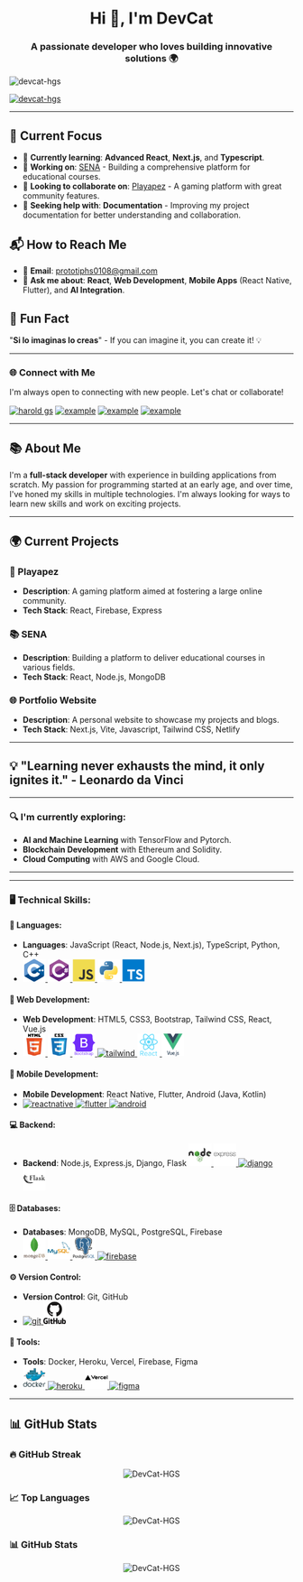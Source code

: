 <h1 align="center">Hi 👋, I'm DevCat</h1>
<h3 align="center">A passionate developer who loves building innovative solutions 🌍</h3>

<p align="left"> 
  <img src="https://komarev.com/ghpvc/?username=devcat-hgs&label=Profile%20views&color=0e75b6&style=flat" alt="devcat-hgs" /> 
</p>

<p align="left"> 
  <a href="https://github.com/ryo-ma/github-profile-trophy">
    <img src="https://github-profile-trophy.vercel.app/?username=devcat-hgs" alt="devcat-hgs" />
  </a> 
</p>

---

## 🔧 Current Focus
- 🌱 **Currently learning**: **Advanced React**, **Next.js**, and **Typescript**.
- 🔭 **Working on**: [SENA](x) - Building a comprehensive platform for educational courses.
- 👯 **Looking to collaborate on**: [Playapez](x) - A gaming platform with great community features.
- 🤝 **Seeking help with**: **Documentation** - Improving my project documentation for better understanding and collaboration.

## 📬 How to Reach Me
- 📧 **Email**: [prototiphs0108@gmail.com](mailto:prototiphs0108@gmail.com)
- 💬 **Ask me about**: **React**, **Web Development**, **Mobile Apps** (React Native, Flutter), and **AI Integration**.

## 🌟 Fun Fact
"**Si lo imaginas lo creas**" - If you can imagine it, you can create it! 💡

---

### 🌐 Connect with Me
I'm always open to connecting with new people. Let's chat or collaborate!

<p align="left">
  <a href="https://fb.com/haroldgs" target="blank"><img align="center" src="https://raw.githubusercontent.com/rahuldkjain/github-profile-readme-generator/master/src/images/icons/Social/facebook.svg" alt="harold gs" height="30" width="40" /></a>
  <a href="https://instagram.com/example" target="blank"><img align="center" src="https://raw.githubusercontent.com/rahuldkjain/github-profile-readme-generator/master/src/images/icons/Social/instagram.svg" alt="example" height="30" width="40" /></a>
  <a href="https://www.youtube.com/c/example" target="blank"><img align="center" src="https://raw.githubusercontent.com/rahuldkjain/github-profile-readme-generator/master/src/images/icons/Social/youtube.svg" alt="example" height="30" width="40" /></a>
  <a href="https://discord.gg/example" target="blank"><img align="center" src="https://raw.githubusercontent.com/rahuldkjain/github-profile-readme-generator/master/src/images/icons/Social/discord.svg" alt="example" height="30" width="40" /></a>
</p>

---

## 📚 About Me
I'm a **full-stack developer** with experience in building applications from scratch. My passion for programming started at an early age, and over time, I've honed my skills in multiple technologies. I'm always looking for ways to learn new skills and work on exciting projects.

---

## 🌍 Current Projects

### 📱 Playapez
- **Description**: A gaming platform aimed at fostering a large online community.
- **Tech Stack**: React, Firebase, Express

### 📚 SENA
- **Description**: Building a platform to deliver educational courses in various fields.
- **Tech Stack**: React, Node.js, MongoDB

### 🌐 Portfolio Website
- **Description**: A personal website to showcase my projects and blogs.
- **Tech Stack**: Next.js, Vite, Javascript, Tailwind CSS, Netlify

---

## 💡 "Learning never exhausts the mind, it only ignites it." - Leonardo da Vinci

---

### 🔍 I'm currently exploring:
- **AI and Machine Learning** with TensorFlow and Pytorch.
- **Blockchain Development** with Ethereum and Solidity.
- **Cloud Computing** with AWS and Google Cloud.

---


---

### 🖥️ **Technical Skills**:

#### **📝 Languages:**
- **Languages**: JavaScript (React, Node.js, Next.js), TypeScript, Python, C++
- <a href="https://www.w3schools.com/cpp/" target="_blank" rel="noreferrer"> <img src="https://raw.githubusercontent.com/devicons/devicon/master/icons/cplusplus/cplusplus-original.svg" alt="cplusplus" width="40" height="40"/> </a>
<a href="https://www.w3schools.com/cs/" target="_blank" rel="noreferrer"> <img src="https://raw.githubusercontent.com/devicons/devicon/master/icons/csharp/csharp-original.svg" alt="csharp" width="40" height="40"/> </a>
<a href="https://www.w3schools.com/javascript/" target="_blank" rel="noreferrer"> <img src="https://raw.githubusercontent.com/devicons/devicon/master/icons/javascript/javascript-original.svg" alt="javascript" width="40" height="40"/> </a>
<a href="https://www.python.org" target="_blank" rel="noreferrer"> <img src="https://raw.githubusercontent.com/devicons/devicon/master/icons/python/python-original.svg" alt="python" width="40" height="40"/> </a>
<a href="https://www.typescriptlang.org/" target="_blank" rel="noreferrer"> <img src="https://raw.githubusercontent.com/devicons/devicon/master/icons/typescript/typescript-original.svg" alt="typescript" width="40" height="40"/> </a>

#### **🔧 Web Development:**
- **Web Development**: HTML5, CSS3, Bootstrap, Tailwind CSS, React, Vue.js
- <a href="https://www.w3.org/html/" target="_blank" rel="noreferrer"> <img src="https://raw.githubusercontent.com/devicons/devicon/master/icons/html5/html5-original-wordmark.svg" alt="html5" width="40" height="40"/> </a>
<a href="https://www.w3schools.com/css/" target="_blank" rel="noreferrer"> <img src="https://raw.githubusercontent.com/devicons/devicon/master/icons/css3/css3-original-wordmark.svg" alt="css3" width="40" height="40"/> </a>
<a href="https://getbootstrap.com" target="_blank" rel="noreferrer"> <img src="https://raw.githubusercontent.com/devicons/devicon/master/icons/bootstrap/bootstrap-plain-wordmark.svg" alt="bootstrap" width="40" height="40"/> </a>
<a href="https://tailwindcss.com/" target="_blank" rel="noreferrer"> <img src="https://www.vectorlogo.zone/logos/tailwindcss/tailwindcss-icon.svg" alt="tailwind" width="40" height="40"/> </a>
<a href="https://reactjs.org/" target="_blank" rel="noreferrer"> <img src="https://raw.githubusercontent.com/devicons/devicon/master/icons/react/react-original-wordmark.svg" alt="react" width="40" height="40"/> </a>
<a href="https://vuejs.org/" target="_blank" rel="noreferrer"> <img src="https://raw.githubusercontent.com/devicons/devicon/master/icons/vuejs/vuejs-original-wordmark.svg" alt="vuejs" width="40" height="40"/> </a>

#### **📱 Mobile Development:**
- **Mobile Development**: React Native, Flutter, Android (Java, Kotlin)
- <a href="https://reactnative.dev/" target="_blank" rel="noreferrer"> <img src="https://reactnative.dev/img/header_logo.svg" alt="reactnative" width="40" height="40"/> </a>
<a href="https://flutter.dev/" target="_blank" rel="noreferrer"> <img src="https://upload.wikimedia.org/wikipedia/commons/8/83/Flutter_logo_2021.svg" alt="flutter" width="40" height="40"/> </a>
<a href="https://developer.android.com/studio" target="_blank" rel="noreferrer"> <img src="https://upload.wikimedia.org/wikipedia/commons/7/72/Android_logo_2019.png" alt="android" width="40" height="40"/> </a>

#### **💻 Backend:**
- **Backend**: Node.js, Express.js, Django, Flask
<a href="https://nodejs.org" target="_blank" rel="noreferrer"> <img src="https://raw.githubusercontent.com/devicons/devicon/master/icons/nodejs/nodejs-original-wordmark.svg" alt="nodejs" width="40" height="40"/> </a>
<a href="https://expressjs.com" target="_blank" rel="noreferrer"> <img src="https://raw.githubusercontent.com/devicons/devicon/master/icons/express/express-original-wordmark.svg" alt="express" width="40" height="40"/> </a>
<a href="https://www.djangoproject.com/" target="_blank" rel="noreferrer"> <img src="https://raw.githubusercontent.com/devicons/devicon/master/icons/django/django-original-wordmark.svg" alt="django" width="40" height="40"/> </a>
<a href="https://flask.palletsprojects.com/" target="_blank" rel="noreferrer"> <img src="https://raw.githubusercontent.com/devicons/devicon/master/icons/flask/flask-original-wordmark.svg" alt="flask" width="40" height="40"/> </a>

#### **🗄️ Databases:**
- **Databases**: MongoDB, MySQL, PostgreSQL, Firebase
- <a href="https://www.mongodb.com/" target="_blank" rel="noreferrer"> <img src="https://raw.githubusercontent.com/devicons/devicon/master/icons/mongodb/mongodb-original-wordmark.svg" alt="mongodb" width="40" height="40"/> </a>
<a href="https://www.mysql.com/" target="_blank" rel="noreferrer"> <img src="https://raw.githubusercontent.com/devicons/devicon/master/icons/mysql/mysql-original-wordmark.svg" alt="mysql" width="40" height="40"/> </a>
<a href="https://www.postgresql.org" target="_blank" rel="noreferrer"> <img src="https://raw.githubusercontent.com/devicons/devicon/master/icons/postgresql/postgresql-original-wordmark.svg" alt="postgresql" width="40" height="40"/> </a>
<a href="https://firebase.google.com/" target="_blank" rel="noreferrer"> <img src="https://www.vectorlogo.zone/logos/firebase/firebase-icon.svg" alt="firebase" width="40" height="40"/> </a>

#### **⚙️ Version Control:**
- **Version Control**: Git, GitHub
- <a href="https://www.git-scm.com/" target="_blank" rel="noreferrer"> <img src="https://www.vectorlogo.zone/logos/git-scm/git-scm-icon.svg" alt="git" width="40" height="40"/> </a>
<a href="https://github.com/" target="_blank" rel="noreferrer"> <img src="https://raw.githubusercontent.com/devicons/devicon/master/icons/github/github-original-wordmark.svg" alt="github" width="40" height="40"/> </a>

#### **🔧 Tools:**
- **Tools**: Docker, Heroku, Vercel, Firebase, Figma
- <a href="https://www.docker.com/" target="_blank" rel="noreferrer"> <img src="https://raw.githubusercontent.com/devicons/devicon/master/icons/docker/docker-original-wordmark.svg" alt="docker" width="40" height="40"/> </a>
<a href="https://www.heroku.com/" target="_blank" rel="noreferrer"> <img src="https://www.vectorlogo.zone/logos/heroku/heroku-icon.svg" alt="heroku" width="40" height="40"/> </a>
<a href="https://vercel.com/" target="_blank" rel="noreferrer"> <img src="https://raw.githubusercontent.com/devicons/devicon/master/icons/vercel/vercel-original-wordmark.svg" alt="vercel" width="40" height="40"/> </a>
<a href="https://www.figma.com/" target="_blank" rel="noreferrer"> <img src="https://www.vectorlogo.zone/logos/figma/figma-icon.svg" alt="figma" width="40" height="40"/> </a>



---

## 📊 GitHub Stats

### 🔥 GitHub Streak

<p align="center">
  <img src="https://github-readme-streak-stats.herokuapp.com/?user=DevCat-HGS&" alt="DevCat-HGS" />
</p>

### 📈 Top Languages

<p align="center">
  <img src="https://github-readme-stats.vercel.app/api/top-langs?username=DevCat-HGS&show_icons=true&locale=en&layout=compact" alt="DevCat-HGS" />
</p>

### 📊 GitHub Stats

<p align="center">
  <img src="https://github-readme-stats.vercel.app/api?username=DevCat-HGS&show_icons=true&locale=en" alt="DevCat-HGS" />
</p>
